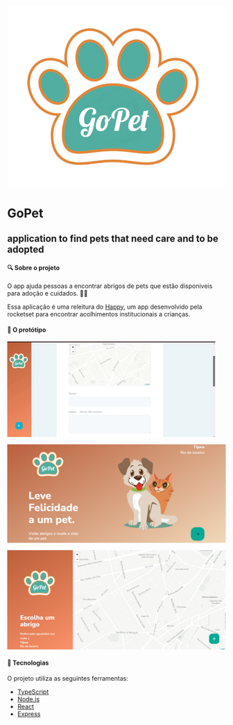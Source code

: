 
![logo image](https://github.com/Azkabann/GoPet/blob/main/github/logo.png)
# GoPet
## application to find pets that need care and to be adopted

#### 🔍 Sobre o projeto
O app ajuda pessoas a encontrar abrigos de pets que estão disponiveis 
para adoção e cuidados. :dog::bone:

Essa aplicação é uma releitura do [Happy](https://github.com/LMThomaz/happy#mag-sobre-o-projeto), um app desenvolvido pela rocketset
para encontrar acolhimentos institucionais a crianças.

#### 🎨 O protótipo

![gif Layout](https://github.com/Azkabann/GoPet/blob/main/github/gifGoPet.gif)

![layout](https://github.com/Azkabann/GoPet/blob/main/github/Captura%20de%20Tela%20(16).png)

![layout2](https://github.com/Azkabann/GoPet/blob/main/github/Captura%20de%20Tela%20(17).png)


#### 🔨 Tecnologias

O projeto utiliza as seguintes ferramentas:

* [TypeScript](https://www.typescriptlang.org/)
* [Node.js](https://nodejs.org/pt-br/)
* [React](https://reactjs.org/)
* [Express](https://expressjs.com/pt-br/)

